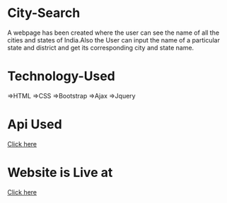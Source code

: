 # City-Search
A webpage has been created where the user can see the name of all the cities and states of India.Also the User can input the name of a particular state and district and get its corresponding city and state name.


# Technology-Used
=>HTML
=>CSS
=>Bootstrap
=>Ajax
=>Jquery

# Api Used
[Click here]("https://indian-cities-api-nocbegfhqg.now.sh/cities")

# Website is Live at
[Click here]("https://manik410.github.io/City-Search/")
